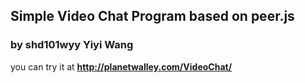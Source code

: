 ## Simple Video Chat Program based on peer.js  
### by shd101wyy Yiyi Wang  
you can try it at <strong>http://planetwalley.com/VideoChat/ </strong>  